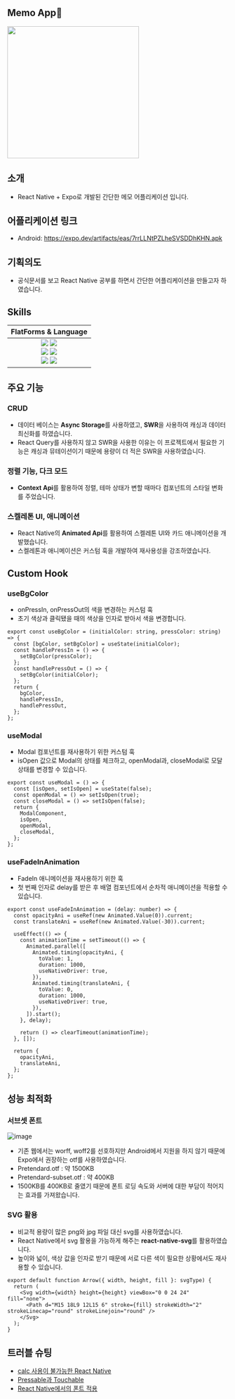 ## Memo App📝
<img src="https://github.com/user-attachments/assets/a59329a6-0c2a-4e7b-80c8-c2efde03802a" width=300 />

## 소개
- React Native + Expo로 개발된 간단한 메모 어플리케이션 입니다.

## 어플리케이션 링크
- Android: https://expo.dev/artifacts/eas/7rrLLNtPZLheSVSDDhKHN.apk

## 기획의도
- 공식문서를 보고 React Native 공부를 하면서 간단한 어플리케이션을 만들고자 하였습니다.

## Skills

| FlatForms & Language |
| :-: |
| <img src="https://img.shields.io/badge/javascript-F7DF1E?style=for-the-badge&logo=javascript&logoColor=white"> <img src="https://img.shields.io/badge/typescript-3178C6?style=for-the-badge&logo=typescript&logoColor=white"><br/><img src="https://img.shields.io/badge/react-61DAFB?style=for-the-badge&logo=react&logoColor=white"> <img src="https://img.shields.io/badge/expo-000020?style=for-the-badge&logo=expo&logoColor=white"><br/><img src="https://img.shields.io/badge/swr-000000?style=for-the-badge&logo=swr&logoColor=white"> <img src="https://img.shields.io/badge/styledcomponents-DB7093?style=for-the-badge&logo=styledcomponents&logoColor=white">
 
## 주요 기능

### CRUD
- 데이터 베이스는 <strong>Async Storage</strong>를 사용하였고, <strong>SWR</strong>을 사용하여 캐싱과 데이터 최신화를 하였습니다.
- React Query를 사용하지 않고 SWR을 사용한 이유는 이 프로젝트에서 필요한 기능은 캐싱과 뮤테이션이기 때문에 용량이 더 적은 SWR을 사용하였습니다.

### 정렬 기능, 다크 모드
- <strong>Context Api</strong>를 활용하여 정렬, 테마 상태가 변할 때마다 컴포넌트의 스타일 변화를 주었습니다.

### 스켈레톤 UI, 애니메이션
- React Native의 <strong>Animated Api</strong>를 활용하여 스켈레톤 UI와 카드 애니메이션을 개발했습니다.
- 스켈레톤과 애니메이션은 커스텀 훅을 개발하여 재사용성을 강조하였습니다.

## Custom Hook

### useBgColor
- onPressIn, onPressOut의 색을 변경하는 커스텀 훅
- 초기 색상과 클릭됐을 때의 색상을 인자로 받아서 색을 변경합니다.
```
export const useBgColor = (initialColor: string, pressColor: string) => {
  const [bgColor, setBgColor] = useState(initialColor);
  const handlePressIn = () => {
    setBgColor(pressColor);
  };
  const handlePressOut = () => {
    setBgColor(initialColor);
  };
  return {
    bgColor,
    handlePressIn,
    handlePressOut,
  };
};
```

### useModal
- Modal 컴포넌트를 재사용하기 위한 커스텀 훅
- isOpen 값으로 Modal의 상태를 체크하고, openModal과, closeModal로 모달 상태를 변경할 수 있습니다.
```
export const useModal = () => {
  const [isOpen, setIsOpen] = useState(false);
  const openModal = () => setIsOpen(true);
  const closeModal = () => setIsOpen(false);
  return {
    ModalComponent,
    isOpen,
    openModal,
    closeModal,
  };
};
```

### useFadeInAnimation
- FadeIn 애니메이션을 재사용하기 위한 훅
- 첫 번째 인자로 delay를 받은 후 배열 컴포넌트에서 순차적 애니메이션을 적용할 수 있습니다.
```
export const useFadeInAnimation = (delay: number) => {
  const opacityAni = useRef(new Animated.Value(0)).current;
  const translateAni = useRef(new Animated.Value(-30)).current;

  useEffect(() => {
    const animationTime = setTimeout(() => {
      Animated.parallel([
        Animated.timing(opacityAni, {
          toValue: 1,
          duration: 1000,
          useNativeDriver: true,
        }),
        Animated.timing(translateAni, {
          toValue: 0,
          duration: 1000,
          useNativeDriver: true,
        }),
      ]).start();
    }, delay);

    return () => clearTimeout(animationTime);
  }, []);

  return {
    opacityAni,
    translateAni,
  };
};
```

## 성능 최적화

### 서브셋 폰트
![image](https://github.com/user-attachments/assets/1fa010a5-5573-4055-88b5-66708fc56837)
- 기존 웹에서는 worff, woff2를 선호하지만 Android에서 지원을 하지 않기 때문에 Expo에서 권장하는 otf를 사용하였습니다.
- Pretendard.otf : 약 1500KB
- Pretendard-subset.otf : 약 400KB
- 1500KB를 400KB로 줄였기 때문에 폰트 로딩 속도와 서버에 대한 부담이 적어지는 효과를 가져왔습니다.

### SVG 활용
- 비교적 용량이 많은 png와 jpg 파일 대신 svg를 사용하였습니다.
- React Native에서 svg 활용을 가능하게 해주는 <strong>react-native-svg</strong>를 활용하였습니다.
- 높이와 넓이, 색상 값을 인자로 받기 때문에 서로 다른 색이 필요한 상황에서도 재사용할 수 있습니다.
```
export default function Arrow({ width, height, fill }: svgType) {
  return (
    <Svg width={width} height={height} viewBox="0 0 24 24" fill="none">
      <Path d="M15 18L9 12L15 6" stroke={fill} strokeWidth="2" strokeLinecap="round" strokeLinejoin="round" />
    </Svg>
  );
}
```

## 트러블 슈팅
- [calc 사용이 불가능한 React Native](https://velog.io/@d_hyeon/RN%EC%97%90%EC%84%9C-calc-%EC%82%AC%EC%9A%A9%ED%95%98%EB%8A%94-%EB%B2%95)
- [Pressable과 Touchable](https://velog.io/@d_hyeon/Pressable-vs-Button-vs-Touchable)
- [React Native에서의 폰트 적용](https://velog.io/@d_hyeon/RN-%ED%8F%B0%ED%8A%B8-%EC%B6%94%EA%B0%80%ED%95%98%EA%B8%B0)
